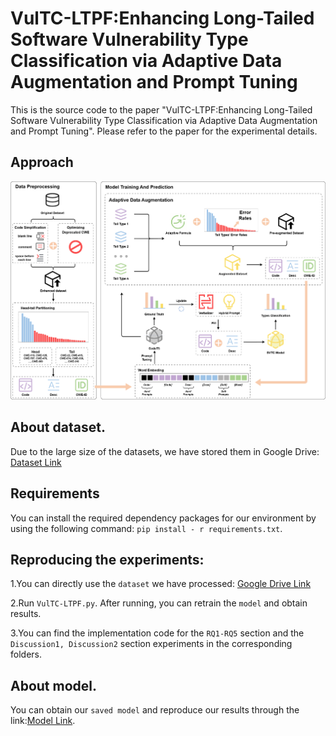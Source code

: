 # VulTC-LTPF:Enhancing Long-Tailed Software Vulnerability Type Classification via Adaptive Data Augmentation and Prompt Tuning

This is the source code to the paper "VulTC-LTPF:Enhancing Long-Tailed Software Vulnerability Type Classification via Adaptive Data Augmentation and Prompt Tuning". Please refer to the paper for the experimental details.

## Approach
![](https://github.com/zhanglongntu/VulTC-LTPF/blob/main/Fig/framework.png)
## About dataset.
Due to the large size of the datasets, we have stored them in Google Drive: [Dataset Link](https://drive.google.com/file/d/1T7aeMu3scAEFCNFMIIPeFgrtUIv7_ZGz/view?usp=drive_link)

## Requirements
You can install the required dependency packages for our environment by using the following command: ``pip install - r requirements.txt``.

## Reproducing the experiments:

1.You can directly use the ``dataset`` we have processed: [Google Drive Link](https://drive.google.com/file/d/1T7aeMu3scAEFCNFMIIPeFgrtUIv7_ZGz/view?usp=drive_link)

2.Run ``VulTC-LTPF.py``. After running, you can retrain the ``model`` and obtain results.

3.You can find the implementation code for the ``RQ1-RQ5`` section and the ``Discussion1, Discussion2`` section experiments in the corresponding folders. 

## About model.
You can obtain our ``saved model`` and reproduce our results through the link:[Model Link](https://drive.google.com/file/d/1TKkST9LCLdDodHw-1auCB4nCcnBCcy3w/view?usp=drive_link).
